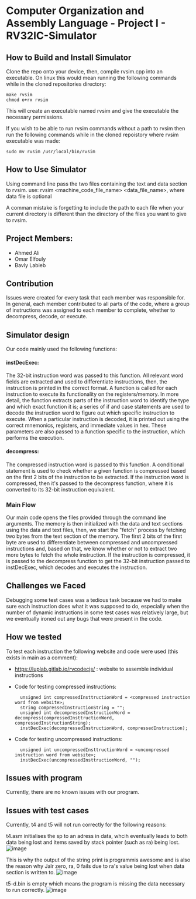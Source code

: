 # Computer Organization and Assembly Language - Project I - RV32IC-Simulator
## How to Build and Install Simulator
Clone the repo onto your device, then, compile rvsim.cpp into an executable.
On linux this would mean running the following commands while in the cloned repositories directory:
```
make rvsim
chmod o+rx rvsim
```
This will create an executable named rvsim and give the executable the necessary permissions.

If you wish to be able to run rvsim commands without a path to rvsim then run the following commands while in the cloned repoistory where rvsim executable was made:
```
sudo mv rvsim /usr/local/bin/rvsim
```

## How to Use Simulator

Using command line pass the two files containing the text and data section to rvsim. 
use: rvsim <machine_code_file_name> <data_file_name>, where data file is optional

A comman mistake is forgetting to include the path to each file when your current directory is different than the directory of the files you want to give to rvsim.

## Project Members:
- Ahmed Ali
- Omar Elfouly
- Bavly Labieb

## Contribution
Issues were created for every task that each member was responsible for. In general, each member contributed to all parts of the code, where a group of instructions was assigned to each member to complete, whether to decompress, decode, or execute.

## Simulator design
Our code mainly used the following functions:

#### instDecExec:
The 32-bit instruction word was passed to this function. All relevant word fields are extracted and used to differentiate instructions, then, the instruction is printed in the correct format. A function is called for each instruction to execute its functionality on the registers/memory. In more detail, the function extracts parts of the instruction word to identify the type and which exact function it is; a series of if and case statements are used to decode the instruction word to figure out which specific instruction to execute. When a particular instruction is decoded, it is printed out using the correct mnemonics, registers, and immediate values in hex. These parameters are also passed to a function specific to the instruction, which performs the execution.

#### decompress:
The compressed instruction word is passed to this function. A conditional statement is used to check whether a given function is compressed based on the first 2 bits of the instruction to be extracted. If the instruction word is compressed, then it's passed to the decompress function, where it is converted to its 32-bit instruction equivalent. 

### Main Flow
Our main code opens the files provided through the command line arguments. The memory is then initialized with the data and text sections using the data and text files, then, we start the "fetch" process by fetching two bytes from the text section of the memory. The first 2 bits of the first byte are used to differentiate between compressed and uncompressed instructions and, based on that, we know whether or not to extract two more bytes to fetch the whole instruction. If the instruction is compressed, it is passed to the decompress function to get the 32-bit instruction passed to instDecExec, which decodes and executes the instruction. 

## Challenges we Faced
Debugging some test cases was a tedious task because we had to make sure each instruction does what it was supposed to do, especially when the number of dynamic instructions in some test cases was relatively large, but we eventually ironed out any bugs that were present in the code.

## How we tested

To test each instruction the following website and code were used (this exists in main as a comment):

- https://luplab.gitlab.io/rvcodecjs/ : website to assemble individual instructions
  
- Code for testing compressed instructions:

  ```
	unsigned int compressedInsttructionWord = <compressed instruction word from website>;
	string compressedInstructionString = "";
	unsigned int decompressedInstructionWord = decompress(compressedInsttructionWord, compressedInstructionString);
	instDecExec(decompressedInstructionWord, compressedInstruction);
  ```
- Code for testing uncompressed instructions:

  ```
	unsigned int uncompressedInsttructionWord = <uncompressed instruction word from website>;
	instDecExec(uncompressedInsttructionWord, "");
  ```

## Issues with program

Currently, there are no known issues with our program.

## Issues with test cases

Currently, t4 and t5 will not run correctly for the following reasons:

t4.asm initialises the sp to an adress in data, whcih eventually leads to both data being lost and items saved by stack pointer (such as ra) being lost.
![image](https://github.com/iRustom/RV32IC-Simulator/assets/98827931/5315d93d-4096-4ff5-b097-c2ba3eb7ad53)

This is why the output of the string print is programmis awesome and is also the reason why Jalr zero, ra, 0 fails due to ra's value being lost when data section is written to.
![image](https://github.com/iRustom/RV32IC-Simulator/assets/98827931/d739952e-bb7f-4915-b73d-06f7bdd5055b)


t5-d.bin is empty which means the program is missing the data necessary to run correctly.
![image](https://github.com/iRustom/RV32IC-Simulator/assets/98827931/2eea1b5f-789d-4afe-bdc2-c88dcccbedd0)

